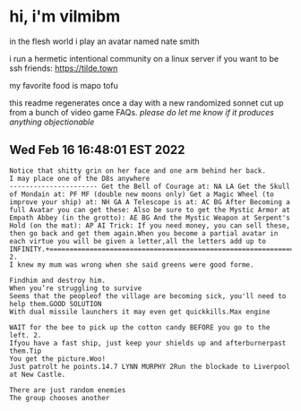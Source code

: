 # hi, i'm vilmibm

in the flesh world i play an avatar named nate smith

i run a hermetic intentional community on a linux server if you want to be ssh friends: https://tilde.town

my favorite food is mapo tofu

this readme regenerates once a day with a new randomized sonnet cut up from a bunch of video game FAQs.
_please do let me know if it produces anything objectionable_

## Wed Feb 16 16:48:01 EST 2022

    Notice that shitty grin on her face and one arm behind her back.
    I may place one of the D8s anywhere
    ---------------------- Get the Bell of Courage at: NA LA Get the Skull of Mondain at: PF MF (double new moons only) Get a Magic Wheel (to improve your ship) at: NH GA A Telescope is at: AC BG After Becoming a full Avatar you can get these: Also be sure to get the Mystic Armor at Empath Abbey (in the grotto): AE BG And the Mystic Weapon at Serpent's Hold (on the mat): AP AI Trick: If you need money, you can sell these, then go back and get them again.When you become a partial avatar in each virtue you will be given a letter,all the letters add up to INFINITY.+=============================================================================+| 2.
    I knew my mum was wrong when she said greens were good forme.
    
    Findhim and destroy him.
    When you’re struggling to survive
    Seems that the peopleof the village are becoming sick, you'll need to help them.GOOD SOLUTION
    With dual missile launchers it may even get quickkills.Max engine
    
    WAIT for the bee to pick up the cotton candy BEFORE you go to the left. 2.
    Ifyou have a fast ship, just keep your shields up and afterburnerpast them.Tip
    You get the picture.Woo!
    Just patrolt he points.14.7 LYNN MURPHY 2Run the blockade to Liverpool at New Castle.
    
    There are just random enemies
    The group chooses another
